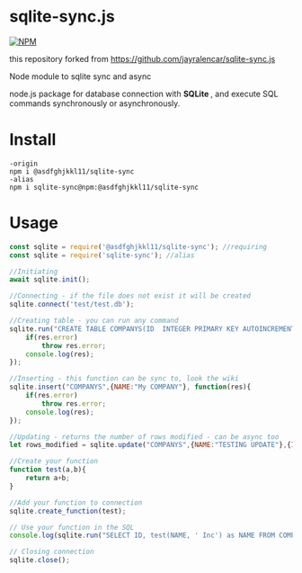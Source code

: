 # sqlite-sync.js

[![NPM](https://nodei.co/npm/@asdfghjkkl11/sqlite-sync.png?downloads=true&downloadRank=true)](https://nodei.co/npm/@asdfghjkkl11/sqlite-sync/)

this repository forked from https://github.com/jayralencar/sqlite-sync.js

Node module to sqlite sync and async</br>


node.js package for database connection with <strong> SQLite </strong>, and execute SQL commands synchronously or asynchronously.

# Install
```shell
-origin
npm i @asdfghjkkl11/sqlite-sync 
-alias
npm i sqlite-sync@npm:@asdfghjkkl11/sqlite-sync 
```

# Usage
```js
const sqlite = require('@asdfghjkkl11/sqlite-sync'); //requiring
const sqlite = require('sqlite-sync'); //alias

//Initiating
await sqlite.init();

//Connecting - if the file does not exist it will be created
sqlite.connect('test/test.db'); 

//Creating table - you can run any command
sqlite.run("CREATE TABLE COMPANYS(ID  INTEGER PRIMARY KEY AUTOINCREMENT, NAME TEXT NOT NULL);",function(res){
	if(res.error)
		throw res.error;
	console.log(res);
});

//Inserting - this function can be sync to, look the wiki
sqlite.insert("COMPANYS",{NAME:"My COMPANY"}, function(res){
	if(res.error)
		throw res.error;
	console.log(res);
});

//Updating - returns the number of rows modified - can be async too
let rows_modified = sqlite.update("COMPANYS",{NAME:"TESTING UPDATE"},{ID:1});

//Create your function
function test(a,b){
	return a+b;
}

//Add your function to connection
sqlite.create_function(test);

// Use your function in the SQL
console.log(sqlite.run("SELECT ID, test(NAME, ' Inc') as NAME FROM COMPANYS"));

// Closing connection 
sqlite.close();

```
